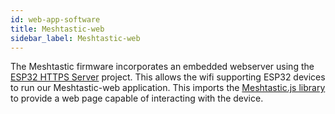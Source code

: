 ```yaml
---
id: web-app-software
title: Meshtastic-web
sidebar_label: Meshtastic-web
---
```


The Meshtastic firmware incorporates an embedded webserver using the [ESP32 HTTPS Server](https://github.com/fhessel/esp32_https_server) project. This allows the wifi supporting ESP32 devices to run our Meshtastic-web application. This imports the [Meshtastic.js library](/docs/js/getting-started) to provide a web page capable of interacting with the device.